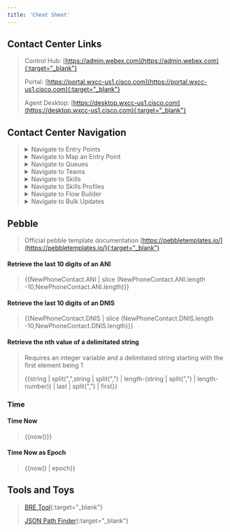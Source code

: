 ```yaml
---
title: 'Cheat Sheet'
---
```


## Contact Center Links
>Control Hub: [https://admin.webex.com](https://admin.webex.com){:target="_blank"}
>
>Portal: [https://portal.wxcc-us1.cisco.com](https://portal.wxcc-us1.cisco.com){:target="_blank"}
>
>Agent Desktop: [https://desktop.wxcc-us1.cisco.com](https://desktop.wxcc-us1.cisco.com){:target="_blank"}

## Contact Center Navigation

> <details> <summary>Navigate to Entry Points </summary>
> 
> <img src="images/openEP.gif"/> 
> 
> </details>
>
> <details> <summary>Navigate to Map an Entry Point</summary>
>
> <img src="images/openEPmap.gif"/>
>
> </details>
>
> <details> <summary>Navigate to Queues</summary>
>
> <img src="images/openQueue.gif"/>
>
> </details>
>
> <details> <summary>Navigate to Teams</summary>
>
> <img src="images/openTeam.gif"/>
>
> </details>
>
> <details> <summary>Navigate to Skills</summary>
>
> <img src="images/openSkills.gif"/>
>
> </details>
>
> <details> <summary>Navigate to Skills Profiles</summary>
>
> <img src="images/openSkillsProfile.gif"/>
>
> </details>
>
> <details> <summary>Navigate to Flow Builder</summary>
>
> <img src="images/rsToFlow.gif"/>
>
> </details>
>
> <details> <summary>Navigate to Bulk Updates</summary>
>
> <img src="images/Bulk-1.gif"/>
>
> </details>

## Pebble
> Official pebble template documentation [https://pebbletemplates.io/](https://pebbletemplates.io/){:target="_blank"}

#### Retrieve the last 10 digits of an ANI 
> \{\{NewPhoneContact.ANI \| slice (NewPhoneContact.ANI.length -10,NewPhoneContact.ANI.length)\}\}

#### Retrieve the last 10 digits of an DNIS
> \{\{NewPhoneContact.DNIS \| slice (NewPhoneContact.DNIS.length -10,NewPhoneContact.DNIS.length)\}\}

#### Retrieve the nth value of a delimitated string
> Requires an integer variable and a delimitated string starting with the first element being 1
>
> \{\{string \| split(",",string \| split(",") \| length-(string \| split(",") \| length-number)) \| last \| split(",") \| first\}\}
>
> 



### Time

#### Time Now
> \{\{now()\}\}

#### Time Now as Epoch
> \{\{now() \| epoch\}\}

 

## Tools and Toys
> [BRE Tool](Configuring_The_BRE.md){:target="_blank"}
>
> [JSON Path Finder](https://jsonpathfinder.com/){:target="_blank"}
>
> 